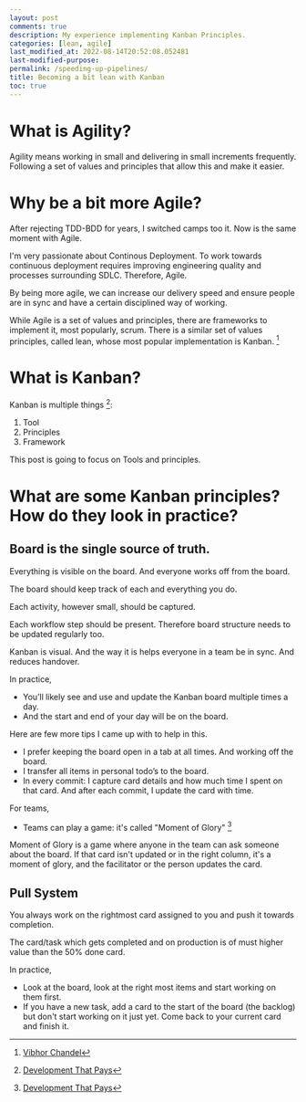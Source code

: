```yaml
---
layout: post
comments: true
description: My experience implementing Kanban Principles.
categories: [lean, agile]
last_modified_at: 2022-08-14T20:52:08.052481
last-modified-purpose:
permalink: /speeding-up-pipelines/
title: Becoming a bit lean with Kanban
toc: true
---
```


# What is Agility?

Agility means working in small and delivering in small increments frequently. Following a set of values and principles that allow this and make it easier.

# Why be a bit more Agile?

After rejecting TDD-BDD for years, I switched camps too it. Now is the same moment with Agile.

I'm very passionate about Continous Deployment. To work towards continuous deployment requires improving engineering quality and processes surrounding SDLC. Therefore, Agile.

By being more agile, we can increase our delivery speed and ensure people are in sync and have a certain disciplined way of working.

While Agile is a set of values and principles, there are frameworks to implement it, most popularly, scrum. There is a similar set of values principles, called lean, whose most popular implementation is Kanban. [^2]

# What is Kanban?

Kanban is multiple things [^1]:
1. Tool
2. Principles
3. Framework

This post is going to focus on Tools and principles.

# What are some Kanban principles? How do they look in practice?

## Board is the single source of truth.

Everything is visible on the board. And everyone works off from the board.

The board should keep track of each and everything you do.

Each activity, however small, should be captured.

Each workflow step should be present. Therefore board structure needs to be updated regularly too.

Kanban is visual. And the way it is helps everyone in a team be in sync. And reduces handover.

In practice,
- You’ll likely see and use and update the Kanban board multiple times a day.
- And the start and end of your day will be on the board.

Here are few more tips I came up with to help in this.
- I prefer keeping the board open in a tab at all times. And working off the board.
- I transfer all items in personal todo’s to the board.
- In every commit: I capture card details and how much time I spent on that card. And after each commit, I update the card with time.

For teams,
- Teams can play a game: it's called "Moment of Glory" [^1]

Moment of Glory is a game where anyone in the team can ask someone about the board. If that card isn't updated or in the right column, it's a moment of glory, and the facilitator or the person updates the card.

## Pull System

You always work on the rightmost card assigned to you and push it towards completion.

The card/task which gets completed and on production is of must higher value than the 50% done card.

In practice,
- Look at the board, look at the right most items and start working on them first.
- If you have a new task, add a card to the start of the board (the backlog) but don't start working on it just yet. Come back to your current card and finish it.

[^1]: [Development That Pays](https://www.youtube.com/c/Developmentthatpays)
[^2]: [Vibhor Chandel](https://www.youtube.com/c/VibhorChandel)